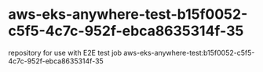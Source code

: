 # aws-eks-anywhere-test-b15f0052-c5f5-4c7c-952f-ebca8635314f-35
repository for use with E2E test job aws-eks-anywhere-test:b15f0052-c5f5-4c7c-952f-ebca8635314f-35
